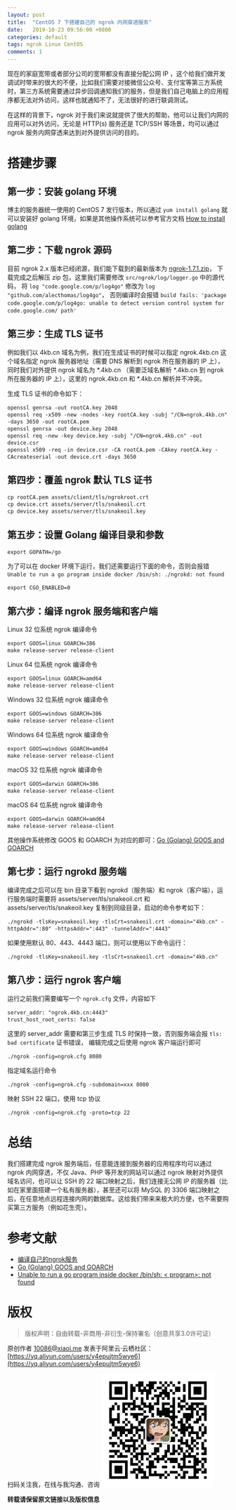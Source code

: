 ```yaml
---
layout: post
title:  "CentOS 7 下搭建自己的 ngrok 内网穿透服务"
date:   2019-10-23 09:56:00 +0800
categories: default
tags: ngrok Linux CentOS
comments: 1
---
```

现在的家庭宽带或者部分公司的宽带都没有直接分配公网 IP ，这个给我们做开发调试时带来的很大的不便，比如我们需要对接微信公众号、支付宝等第三方系统时，第三方系统需要通过异步回调通知我们的服务，但是我们自己电脑上的应用程序都无法对外访问，这样也就通知不了，无法很好的进行联调测试。

在这样的背景下，ngrok 对于我们来说就提供了很大的帮助，他可以让我们内网的应用可以对外访问，无论是 HTTP(s) 服务还是 TCP/SSH 等场景，均可以通过 ngrok 服务内网穿透来达到对外提供访问的目的。

# 搭建步骤
## 第一步：安装 golang 环境
博主的服务器统一使用的 CentOS 7 发行版本，所以通过 ```yum install golang``` 就可以安装好 golang 环境，如果是其他操作系统可以参考官方文档 [How to install golang](https://golang.org/doc/install)

## 第二步：下载 ngrok 源码
目前 ngrok 2.x 版本已经闭源，我们能下载到的最新版本为 [ngrok-1.7.1.zip](https://github.com/inconshreveable/ngrok/archive/1.7.1.zip)，
下载完成之后解压 zip 包，这里我们需要修改 ```src/ngrok/log/logger.go``` 中的源代码，
将 ```log "code.google.com/p/log4go"``` 修改为 ```log "github.com/alecthomas/log4go"```，
否则编译时会报错 ```build fails: 'package code.google.com/p/log4go: unable to detect version control system for code.google.com/ path'```

## 第三步：生成 TLS 证书
例如我们以 4kb.cn 域名为例，我们在生成证书的时候可以指定 ngrok.4kb.cn 这个域名指定 ngrok 服务器地址（需要 DNS 解析到 ngrok 所在服务器的 IP 上），同时我们对外提供 ngrok 域名为 *.4kb.cn （需要泛域名解析 *.4kb.cn 到 ngrok 所在服务器的 IP 上），这里的 ngrok.4kb.cn 和 *.4kb.cn 解析并不冲突。

生成 TLS 证书的命令如下：
```
openssl genrsa -out rootCA.key 2048
openssl req -x509 -new -nodes -key rootCA.key -subj "/CN=ngrok.4kb.cn" -days 3650 -out rootCA.pem
openssl genrsa -out device.key 2048
openssl req -new -key device.key -subj "/CN=ngrok.4kb.cn" -out device.csr
openssl x509 -req -in device.csr -CA rootCA.pem -CAkey rootCA.key -CAcreateserial -out device.crt -days 3650
```

## 第四步：覆盖 ngrok 默认 TLS 证书
```
cp rootCA.pem assets/client/tls/ngrokroot.crt
cp device.crt assets/server/tls/snakeoil.crt 
cp device.key assets/server/tls/snakeoil.key
```

## 第五步：设置 Golang 编译目录和参数
```
export GOPATH=/go
```
为了可以在 docker 环境下运行，我们还需要运行下面的命令，否则会报错 ```Unable to run a go program inside docker /bin/sh: ./ngrokd: not found```
```
export CGO_ENABLED=0
```

## 第六步：编译 ngrok 服务端和客户端
Linux 32 位系统 ngrok 编译命令
```
export GOOS=linux GOARCH=386
make release-server release-client
```
Linux 64 位系统 ngrok 编译命令
```
export GOOS=linux GOARCH=amd64
make release-server release-client
```
Windows 32 位系统 ngrok 编译命令
```
export GOOS=windows GOARCH=386
make release-server release-client
```
Windows 64 位系统 ngrok 编译命令
```
export GOOS=windows GOARCH=amd64
make release-server release-client
```
macOS 32 位系统 ngrok 编译命令
```
export GOOS=darwin GOARCH=386
make release-server release-client
```
macOS 64 位系统 ngrok 编译命令
```
export GOOS=darwin GOARCH=amd64
make release-server release-client
```
其他操作系统修改 GOOS 和 GOARCH 为对应的即可：[Go (Golang) GOOS and GOARCH](https://gist.github.com/asukakenji/f15ba7e588ac42795f421b48b8aede63)

## 第七步：运行 ngrokd 服务端
编译完成之后可以在 bin 目录下看到 ngrokd（服务端）和 ngrok（客户端），运行服务端时需要将 assets/server/tls/snakeoil.crt 和 assets/server/tls/snakeoil.key
复制到同级目录，启动的命令参考如下：
```
./ngrokd -tlsKey=snakeoil.key -tlsCrt=snakeoil.crt -domain="4kb.cn" -httpAddr=":80" -httpsAddr=":443" -tunnelAddr=":4443"
```
如果使用默认 80、443、4443 端口，则可以使用以下命令运行：
```
./ngrokd -tlsKey=snakeoil.key -tlsCrt=snakeoil.crt -domain="4kb.cn"
```

## 第八步：运行 ngrok 客户端
运行之前我们需要编写一个 ```ngrok.cfg``` 文件，内容如下
```
server_addr: "ngrok.4kb.cn:4443"
trust_host_root_certs: false
```
这里的 server_addr 需要和第三步生成 TLS 时保持一致，否则服务端会报 ```tls: bad certificate``` 证书错误，
编辑完成之后使用 ngrok 客户端运行即可
```
./ngrok -config=ngrok.cfg 8080
```
指定域名运行命令
```
./ngrok -config=ngrok.cfg -subdomain=xxx 8080
```
映射 SSH 22 端口，使用 tcp 协议
```
./ngrok -config=ngrok.cfg -proto=tcp 22
```
# 总结
我们搭建完成 ngrok 服务端后，任意能连接到服务器的应用程序均可以通过 ngrok 内网穿透，不仅 Java、PHP 等开发的网站可以通过 ngrok 映射对外提供域名访问，也可以让 SSH 的 22 端口映射之后，我们连接无公网 IP 的服务器（比如在家里面搭建一个私有服务器），甚至还可以将 MySQL 的 3306 端口映射之后，在任意地点远程连接内网的数据库。这给我们带来来极大的方便，也不需要购买第三方服务（例如花生壳）。

# 参考文献
 - [编译自己的ngrok服务](http://www.ifengse.com/post/ngrok-install/)
 - [Go (Golang) GOOS and GOARCH](https://gist.github.com/asukakenji/f15ba7e588ac42795f421b48b8aede63)
 - [Unable to run a go program inside docker /bin/sh: < program>: not found](https://stackoverflow.com/questions/48124388/unable-to-run-a-go-program-inside-docker-bin-sh-program-not-found)

# 版权
 > 版权声明：自由转载-非商用-非衍生-保持署名（创意共享3.0许可证）

原创作者 10086@xiaoi.me 发表于阿里云·云栖社区：[https://yq.aliyun.com/users/y4epujtm5wye6](https://yq.aliyun.com/users/y4epujtm5wye6)

扫码关注我，在线与我沟通、咨询
![image](/assets/res/qrcode.png)

**转载请保留原文链接以及版权信息**
